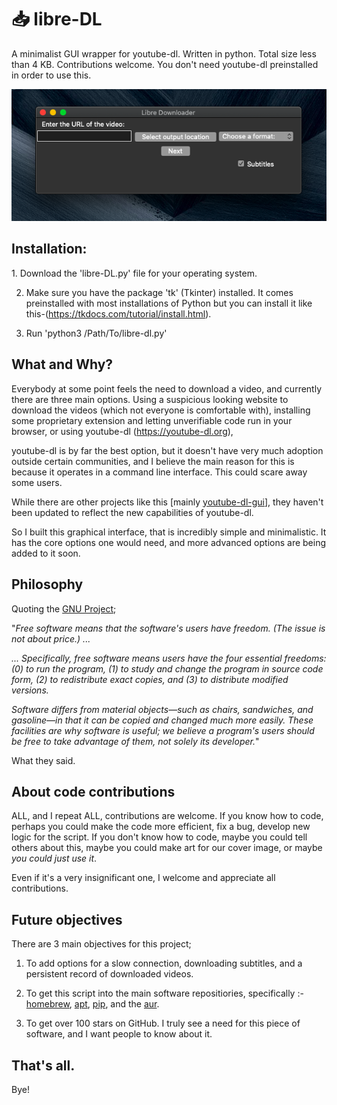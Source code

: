 # 📥 libre-DL
A minimalist GUI wrapper for youtube-dl. Written in python. Total size less than 4 KB. Contributions welcome. You don't need youtube-dl preinstalled in order to use this. 

![Image](https://github.com/sudo-daemon/libre-DL/blob/main/screenshots/macOS/libre-dl-macos.png?raw=true)

<h2> Installation: </h2>
1. Download the 'libre-DL.py' file for your operating system.

2. Make sure you have the package 'tk' (Tkinter) installed. It comes preinstalled with most installations of Python but you can install it like this-(https://tkdocs.com/tutorial/install.html).

3. Run 'python3 /Path/To/libre-dl.py'


<h2> What and Why? </h2>

Everybody at some point feels the need to download a video, and currently there are three main options. Using a suspicious looking website to download the videos (which not everyone is comfortable with), installing some proprietary extension and letting unverifiable code run in your browser, or using youtube-dl (https://youtube-dl.org),

youtube-dl is by far the best option, but it doesn't have very much adoption outside certain communities, and I believe the main reason for this is because it operates in a command line interface. This could scare away some users. 


While there are other projects like this [mainly [youtube-dl-gui](https://github.com/MrS0m30n3/youtube-dl-gui)], they haven't been updated to reflect the new capabilities of youtube-dl. 


So I built this graphical interface, that is incredibly simple and minimalistic. It has the core options one would need, and more advanced options are being added to it soon. 

<h2> Philosophy </h2>

Quoting the [GNU Project](https://www.gnu.org/philosophy/philosophy.html);

"_Free software means that the software's users have freedom. (The issue is not about price.) ..._

_... Specifically, free software means users have the four essential freedoms: (0) to run the program, (1) to study and change the program in source code form, (2) to redistribute exact copies, and (3) to distribute modified versions._

_Software differs from material objects—such as chairs, sandwiches, and gasoline—in that it can be copied and changed much more easily. These facilities are why software is useful; we believe a program's users should be free to take advantage of them, not solely its developer._"

What they said.

<h2> About code contributions </h2>

ALL, and I repeat ALL, contributions are welcome. If you know how to code, perhaps you could make the code more efficient, fix a bug, develop new logic for the script. If you don't know how to code, maybe you could tell others about this, maybe you could make art for our cover image, or maybe *you could just use it*. 

Even if it's a very insignificant one, I welcome and appreciate all contributions. 

<h2> Future objectives</h2>

There are 3 main objectives for this project;

1. To add options for a slow connection, downloading subtitles, and a persistent record of downloaded videos.

2. To get this script into the main software repositiories, specifically :- [homebrew](https://brew.sh), [apt](https://wiki.debian.org/Apt), [pip](https://pypi.org), and the [aur](https://aur.archlinux.org/). 

3. To get over 100 stars on GitHub. I truly see a need for this piece of software, and I want people to know about it. 

<h2>That's all. </h2>
Bye!

